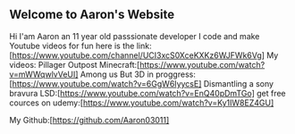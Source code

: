 ## Welcome to Aaron's Website

Hi I'am Aaron an 11 year old passsionate developer I code and make Youtube videos for fun here is the link: [https://www.youtube.com/channel/UCI3xcS0XceKXKz6WJFWk6Vg]
My videos:
Pillager Outpost Minecraft:[https://www.youtube.com/watch?v=mWWqwlvVeUI]
Among us But 3D in proggress:[https://www.youtube.com/watch?v=6GgW6IyycsE]
Dismantling a sony bravura LSD:[https://www.youtube.com/watch?v=EnQ40pDmTGo]
get free cources on udemy:[https://www.youtube.com/watch?v=Ky1IW8EZ4GU]

My Github:[https://github.com/Aaron03011]


